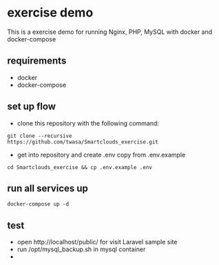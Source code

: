 # exercise demo
This is a exercise demo for running Nginx, PHP, MySQL with docker and docker-compose


## requirements
- docker
- docker-compose

## set up flow
- clone this repository with the following command:
```shell
git clone --recursive https://github.com/twasa/Smartclouds_exercise.git
```
- get into repository and create .env copy from .env.example

```shell
cd Smartclouds_exercise && cp .env.example .env
```

## run all services up

```shell
docker-compose up -d
```

## test
- open http://localhost/public/ for visit Laravel sample site
- run /opt/mysql_backup.sh in mysql container
- 